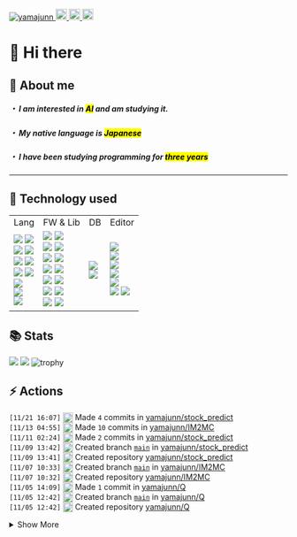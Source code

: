 <p align="left">
  <a href="https://github.com/yamajunn/yamajunn/">
    <img src="https://komarev.com/ghpvc/?username=yamajunn" alt="yamajunn" />
  </a>
  <a href="https://github.com/yamajunn">
    <img height="20" src="https://img.shields.io/github/followers/yamajunn?label=follow&logo=github&style=flat" />
  </a>
  <a href="http://qiita.com/amiton1115">
    <img height="20" src="https://qiita-badge.apiapi.app/s/amiton1115/posts.svg" />
  </a>
  <//qiita.com/amiton1115">
    <img height="20" src="https://qiita-badge.apiapi.app/s/amiton1115/contributions.svg" />
  </a>
</p>
  
# 👋 Hi there

## 📝 About me
##### ・ I am interested in <mark>AI</mark> and am studying it.
  
##### ・ My native language is <mark>Japanese</mark>
  
##### ・ I have been studying programming for <mark>three years</mark>
  
---
## 🔧 Technology used

<table>
  <tr>
    <td>Lang</td>
    <td>FW & Lib</td>
    <td>DB</td>
    <td>Editor</td>
  </tr>
  <tr>
    <td>
      <img src="https://img.shields.io/badge/python-3670A0?style=for-the-badge&logo=python&logoColor=ffdd54">
      <img src="https://img.shields.io/badge/java-%23ED8B00.svg?style=for-the-badge&logo=openjdk&logoColor=white">
      <br>
      <img src="https://img.shields.io/badge/c-%2300599C.svg?style=for-the-badge&logo=c&logoColor=white">
      <img src="https://img.shields.io/badge/typescript-%23007ACC.svg?style=for-the-badge&logo=typescript&logoColor=white">
      <br>
      <img src="https://img.shields.io/badge/html5-%23E34F26.svg?style=for-the-badge&logo=html5&logoColor=white">
      <img src="https://img.shields.io/badge/css3-%231572B6.svg?style=for-the-badge&logo=css3&logoColor=white">
      <br>
      <img src="https://img.shields.io/badge/dart-%230175C2.svg?style=for-the-badge&logo=dart&logoColor=white">
      <img src="https://img.shields.io/badge/PowerShell-%235391FE.svg?style=for-the-badge&logo=powershell&logoColor=white">
      <br>
      <img src="https://img.shields.io/badge/Windows%20Terminal-%234D4D4D.svg?style=for-the-badge&logo=windows-terminal&logoColor=white">
      <br>
      <img src="https://img.shields.io/badge/shell_script-%23121011.svg?style=for-the-badge&logo=gnu-bash&logoColor=white">
      <br>
      <img src="https://img.shields.io/badge/assembly%20script-%23000000.svg?style=for-the-badge&logo=assemblyscript&logoColor=white">
      <br>
    </td>
    <td>
      <img src="https://img.shields.io/badge/django-%23092E20.svg?style=for-the-badge&logo=django&logoColor=white">
      <img src="https://img.shields.io/badge/flask-%23000.svg?style=for-the-badge&logo=flask&logoColor=white">
      <br>
      <img src="https://img.shields.io/badge/bootstrap-%238511FA.svg?style=for-the-badge&logo=bootstrap&logoColor=white">
      <img src="https://img.shields.io/badge/Flutter-%2302569B.svg?style=for-the-badge&logo=Flutter&logoColor=white">
      <br>
      <img src="https://img.shields.io/badge/opencv-%23white.svg?style=for-the-badge&logo=opencv&logoColor=white">
      <img src="https://img.shields.io/badge/p5.js-ED225D?style=for-the-badge&logo=p5.js&logoColor=FFFFFF">
      <br>
      <img src="https://img.shields.io/badge/react-%2320232a.svg?style=for-the-badge&logo=react&logoColor=%2361DAFB">
      <img src="https://img.shields.io/badge/Keras-%23D00000.svg?style=for-the-badge&logo=Keras&logoColor=white">
      <br>
      <img src="https://img.shields.io/badge/Matplotlib-%23ffffff.svg?style=for-the-badge&logo=Matplotlib&logoColor=black">
      <img src="https://img.shields.io/badge/numpy-%23013243.svg?style=for-the-badge&logo=numpy&logoColor=white">
      <br>
      <img src="https://img.shields.io/badge/pandas-%23150458.svg?style=for-the-badge&logo=pandas&logoColor=white">
      <img src="https://img.shields.io/badge/PyTorch-%23EE4C2C.svg?style=for-the-badge&logo=PyTorch&logoColor=white">
      <br>
      <img src="https://img.shields.io/badge/scikit--learn-%23F7931E.svg?style=for-the-badge&logo=scikit-learn&logoColor=white">
      <img src="https://img.shields.io/badge/TensorFlow-%23FF6F00.svg?style=for-the-badge&logo=TensorFlow&logoColor=white">
    </td>
    <td>
      <img src="https://img.shields.io/badge/mysql-4479A1.svg?style=for-the-badge&logo=mysql&logoColor=white">
      <br>
      <img src="https://img.shields.io/badge/sqlite-%2307405e.svg?style=for-the-badge&logo=sqlite&logoColor=white">
    </td>
    <td>
      <img src="https://img.shields.io/badge/Visual%20Studio%20Code-0078d7.svg?style=for-the-badge&logo=visual-studio-code&logoColor=white">
      <br>
      <img src="https://img.shields.io/badge/Visual%20Studio-5C2D91.svg?style=for-the-badge&logo=visual-studio&logoColor=white">
      <br>
      <img src="https://img.shields.io/badge/android%20studio-346ac1?style=for-the-badge&logo=android%20studio&logoColor=white">
      <br>
      <img src="https://img.shields.io/badge/IntelliJIDEA-000000.svg?style=for-the-badge&logo=intellij-idea&logoColor=white">
      <br>
      <img src="https://img.shields.io/badge/jupyter-%23FA0F00.svg?style=for-the-badge&logo=jupyter&logoColor=white">
      <br>
      <img src="https://img.shields.io/badge/VIM-%2311AB00.svg?style=for-the-badge&logo=vim&logoColor=white">
      <img src="https://img.shields.io/badge/Xcode-007ACC?style=for-the-badge&logo=Xcode&logoColor=white">
    </td>
  </tr>
</table>
  
## 📚 Stats
![](http://github-profile-summary-cards.vercel.app/api/cards/most-commit-language?username=yamajunn&theme=slateorange)
![](http://github-profile-summary-cards.vercel.app/api/cards/productive-time?username=yamajunn&theme=slateorange&utcOffset=9)
![trophy](https://github-profile-trophy.vercel.app/?username=yamajunn&theme=discord&margin-w=15&no-bg=true&column=6&no-frame=true&rank=-?)

## ⚡️ Actions
  <!--START_SECTION:activity-->
`[11/21 16:07]` <img alt="📝" src="https://github.com/cheesits456/github-activity-readme/raw/master/icons/commit.png" align="top" height="18"> Made `4` commits in [yamajunn/stock_predict](https://github.com/yamajunn/stock_predict)  
`[11/13 04:55]` <img alt="📝" src="https://github.com/cheesits456/github-activity-readme/raw/master/icons/commit.png" align="top" height="18"> Made `10` commits in [yamajunn/IM2MC](https://github.com/yamajunn/IM2MC)  
`[11/11 02:24]` <img alt="📝" src="https://github.com/cheesits456/github-activity-readme/raw/master/icons/commit.png" align="top" height="18"> Made `2` commits in [yamajunn/stock_predict](https://github.com/yamajunn/stock_predict)  
`[11/09 13:42]` <img alt="📂" src="https://github.com/cheesits456/github-activity-readme/raw/master/icons/create-branch.png" align="top" height="18"> Created branch [`main`](https://github.com/yamajunn/stock_predict/tree/main) in [yamajunn/stock_predict](https://github.com/yamajunn/stock_predict)  
`[11/09 13:41]` <img alt="➕" src="https://github.com/cheesits456/github-activity-readme/raw/master/icons/create-repo.png" align="top" height="18"> Created repository [yamajunn/stock_predict](https://github.com/yamajunn/stock_predict)  
`[11/07 10:33]` <img alt="📂" src="https://github.com/cheesits456/github-activity-readme/raw/master/icons/create-branch.png" align="top" height="18"> Created branch [`main`](https://github.com/yamajunn/IM2MC/tree/main) in [yamajunn/IM2MC](https://github.com/yamajunn/IM2MC)  
`[11/07 10:32]` <img alt="➕" src="https://github.com/cheesits456/github-activity-readme/raw/master/icons/create-repo.png" align="top" height="18"> Created repository [yamajunn/IM2MC](https://github.com/yamajunn/IM2MC)  
`[11/05 14:09]` <img alt="📝" src="https://github.com/cheesits456/github-activity-readme/raw/master/icons/commit.png" align="top" height="18"> Made `1` commit in [yamajunn/Q](https://github.com/yamajunn/Q)  
`[11/05 12:42]` <img alt="📂" src="https://github.com/cheesits456/github-activity-readme/raw/master/icons/create-branch.png" align="top" height="18"> Created branch [`main`](https://github.com/yamajunn/Q/tree/main) in [yamajunn/Q](https://github.com/yamajunn/Q)  
`[11/05 12:42]` <img alt="➕" src="https://github.com/cheesits456/github-activity-readme/raw/master/icons/create-repo.png" align="top" height="18"> Created repository [yamajunn/Q](https://github.com/yamajunn/Q)  

<details><summary>Show More</summary>

`[11/04 12:23]` <img alt="📝" src="https://github.com/cheesits456/github-activity-readme/raw/master/icons/commit.png" align="top" height="18"> Made `5` commits in [yamajunn/AI_Implementation](https://github.com/yamajunn/AI_Implementation)  
`[11/01 02:57]` <img alt="📝" src="https://github.com/cheesits456/github-activity-readme/raw/master/icons/commit.png" align="top" height="18"> Made `11` commits in [yamajunn/Terminal_GUI](https://github.com/yamajunn/Terminal_GUI)  
`[10/31 02:04]` <img alt="📝" src="https://github.com/cheesits456/github-activity-readme/raw/master/icons/commit.png" align="top" height="18"> Made `1` commit in [yamajunn/AI_Implementation](https://github.com/yamajunn/AI_Implementation)  
`[10/28 06:16]` <img alt="📝" src="https://github.com/cheesits456/github-activity-readme/raw/master/icons/commit.png" align="top" height="18"> Made `10` commits in [yamajunn/Terminal_GUI](https://github.com/yamajunn/Terminal_GUI)  
`[10/26 06:57]` <img alt="📂" src="https://github.com/cheesits456/github-activity-readme/raw/master/icons/create-branch.png" align="top" height="18"> Created branch [`main`](https://github.com/yamajunn/Terminal_GUI/tree/main) in [yamajunn/Terminal_GUI](https://github.com/yamajunn/Terminal_GUI)  
`[10/26 06:56]` <img alt="➕" src="https://github.com/cheesits456/github-activity-readme/raw/master/icons/create-repo.png" align="top" height="18"> Created repository [yamajunn/Terminal_GUI](https://github.com/yamajunn/Terminal_GUI)  
`[10/26 04:45]` <img alt="📂" src="https://github.com/cheesits456/github-activity-readme/raw/master/icons/create-branch.png" align="top" height="18"> Created branch [`main`](https://github.com/yamajunn/spring-boot-todo-master/tree/main) in [yamajunn/spring-boot-todo-master](https://github.com/yamajunn/spring-boot-todo-master)  
`[10/26 04:45]` <img alt="➕" src="https://github.com/cheesits456/github-activity-readme/raw/master/icons/create-repo.png" align="top" height="18"> Created repository [yamajunn/spring-boot-todo-master](https://github.com/yamajunn/spring-boot-todo-master)  
`[10/25 06:27]` <img alt="📂" src="https://github.com/cheesits456/github-activity-readme/raw/master/icons/create-branch.png" align="top" height="18"> Created branch [`main`](https://github.com/yamajunn/MyTheme/tree/main) in [yamajunn/MyTheme](https://github.com/yamajunn/MyTheme)  
`[10/25 06:26]` <img alt="➕" src="https://github.com/cheesits456/github-activity-readme/raw/master/icons/create-repo.png" align="top" height="18"> Created repository [yamajunn/MyTheme](https://github.com/yamajunn/MyTheme)  
`[10/25 00:59]` <img alt="📝" src="https://github.com/cheesits456/github-activity-readme/raw/master/icons/commit.png" align="top" height="18"> Made `1` commit in [yamajunn/3D](https://github.com/yamajunn/3D)  
`[10/19 07:41]` <img alt="📝" src="https://github.com/cheesits456/github-activity-readme/raw/master/icons/commit.png" align="top" height="18"> Made `2` commits in [yamajunn/AI_competition](https://github.com/yamajunn/AI_competition)  
`[10/19 06:01]` <img alt="📝" src="https://github.com/cheesits456/github-activity-readme/raw/master/icons/commit.png" align="top" height="18"> Made `1` commit in [yamajunn/3D](https://github.com/yamajunn/3D)  
`[10/19 05:04]` <img alt="📝" src="https://github.com/cheesits456/github-activity-readme/raw/master/icons/commit.png" align="top" height="18"> Made `1` commit in [yamajunn/splitng_boot_todo](https://github.com/yamajunn/splitng_boot_todo)  
`[10/19 05:04]` <img alt="📝" src="https://github.com/cheesits456/github-activity-readme/raw/master/icons/commit.png" align="top" height="18"> Made `2` commits in [yamajunn/3D](https://github.com/yamajunn/3D)  
`[10/19 03:06]` <img alt="📂" src="https://github.com/cheesits456/github-activity-readme/raw/master/icons/create-branch.png" align="top" height="18"> Created branch [`feat/add-project`](https://github.com/yamajunn/splitng_boot_todo/tree/feat/add-project) in [yamajunn/splitng_boot_todo](https://github.com/yamajunn/splitng_boot_todo)  
`[10/19 03:04]` <img alt="📝" src="https://github.com/cheesits456/github-activity-readme/raw/master/icons/commit.png" align="top" height="18"> Made `1` commit in [yamajunn/splitng_boot_todo](https://github.com/yamajunn/splitng_boot_todo)  
`[10/19 01:06]` <img alt="📂" src="https://github.com/cheesits456/github-activity-readme/raw/master/icons/create-branch.png" align="top" height="18"> Created branch [`main`](https://github.com/yamajunn/splitng_boot_todo/tree/main) in [yamajunn/splitng_boot_todo](https://github.com/yamajunn/splitng_boot_todo)  
`[10/19 01:05]` <img alt="➕" src="https://github.com/cheesits456/github-activity-readme/raw/master/icons/create-repo.png" align="top" height="18"> Created repository [yamajunn/splitng_boot_todo](https://github.com/yamajunn/splitng_boot_todo)  
`[10/19 00:39]` <img alt="📝" src="https://github.com/cheesits456/github-activity-readme/raw/master/icons/commit.png" align="top" height="18"> Made `3` commits in [yamajunn/AI_competition](https://github.com/yamajunn/AI_competition)  
`[10/18 08:15]` <img alt="📝" src="https://github.com/cheesits456/github-activity-readme/raw/master/icons/commit.png" align="top" height="18"> Made `1` commit in [yamajunn/3D](https://github.com/yamajunn/3D)  
`[10/18 08:13]` <img alt="📂" src="https://github.com/cheesits456/github-activity-readme/raw/master/icons/create-branch.png" align="top" height="18"> Created branch [`main`](https://github.com/yamajunn/AI_competition/tree/main) in [yamajunn/AI_competition](https://github.com/yamajunn/AI_competition)  
`[10/18 08:12]` <img alt="➕" src="https://github.com/cheesits456/github-activity-readme/raw/master/icons/create-repo.png" align="top" height="18"> Created repository [yamajunn/AI_competition](https://github.com/yamajunn/AI_competition)  
`[10/16 13:59]` <img alt="📝" src="https://github.com/cheesits456/github-activity-readme/raw/master/icons/commit.png" align="top" height="18"> Made `5` commits in [yamajunn/3D](https://github.com/yamajunn/3D)  
`[10/13 05:52]` <img alt="📂" src="https://github.com/cheesits456/github-activity-readme/raw/master/icons/create-branch.png" align="top" height="18"> Created branch [`main`](https://github.com/yamajunn/3D/tree/main) in [yamajunn/3D](https://github.com/yamajunn/3D)  
`[10/13 05:52]` <img alt="➕" src="https://github.com/cheesits456/github-activity-readme/raw/master/icons/create-repo.png" align="top" height="18"> Created repository [yamajunn/3D](https://github.com/yamajunn/3D)  
`[10/13 05:51]` <img alt="📝" src="https://github.com/cheesits456/github-activity-readme/raw/master/icons/commit.png" align="top" height="18"> Made `27` commits in [yamajunn/AI_Implementation](https://github.com/yamajunn/AI_Implementation)  
`[10/10 03:54]` <img alt="📂" src="https://github.com/cheesits456/github-activity-readme/raw/master/icons/create-branch.png" align="top" height="18"> Created branch [`main`](https://github.com/yamajunn/AI_Implementation/tree/main) in [yamajunn/AI_Implementation](https://github.com/yamajunn/AI_Implementation)  
`[10/10 03:48]` <img alt="➕" src="https://github.com/cheesits456/github-activity-readme/raw/master/icons/create-repo.png" align="top" height="18"> Created repository [yamajunn/AI_Implementation](https://github.com/yamajunn/AI_Implementation)  
`[09/18 04:20]` <img alt="📝" src="https://github.com/cheesits456/github-activity-readme/raw/master/icons/commit.png" align="top" height="18"> Made `1` commit in [yamajunn/BRAD](https://github.com/yamajunn/BRAD)  
`[09/16 07:48]` <img alt="⭐" src="https://github.com/cheesits456/github-activity-readme/raw/master/icons/star.png" align="top" height="18"> Starred [CompVis/stable-diffusion](https://github.com/CompVis/stable-diffusion)  
`[09/16 04:50]` <img alt="📝" src="https://github.com/cheesits456/github-activity-readme/raw/master/icons/commit.png" align="top" height="18"> Made `1` commit in [yamajunn/MADTEST](https://github.com/yamajunn/MADTEST)  
`[09/05 08:41]` <img alt="📝" src="https://github.com/cheesits456/github-activity-readme/raw/master/icons/commit.png" align="top" height="18"> Made `2` commits in [yamajunn/BRAD](https://github.com/yamajunn/BRAD)  
`[09/01 10:07]` <img alt="📂" src="https://github.com/cheesits456/github-activity-readme/raw/master/icons/create-branch.png" align="top" height="18"> Created branch [`main`](https://github.com/yamajunn/MADTEST/tree/main) in [yamajunn/MADTEST](https://github.com/yamajunn/MADTEST)  
`[09/01 10:07]` <img alt="➕" src="https://github.com/cheesits456/github-activity-readme/raw/master/icons/create-repo.png" align="top" height="18"> Created repository [yamajunn/MADTEST](https://github.com/yamajunn/MADTEST)  
`[08/29 07:59]` <img alt="📝" src="https://github.com/cheesits456/github-activity-readme/raw/master/icons/commit.png" align="top" height="18"> Made `2` commits in [yamajunn/BRAD](https://github.com/yamajunn/BRAD)  

</details>
<!--END_SECTION:activity-->
